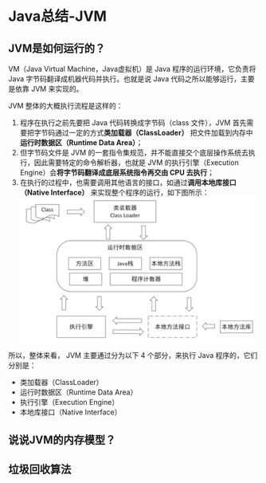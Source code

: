 # Java总结-JVM
## JVM是如何运行的？

VM（Java Virtual Machine，Java虚拟机）是 Java 程序的运行环境，它负责将 Java 字节码翻译成机器代码并执行。也就是说 Java 代码之所以能够运行，主要是依靠 JVM 来实现的。

JVM 整体的大概执行流程是这样的：

1. 程序在执行之前先要把 Java 代码转换成字节码（class 文件），JVM 首先需要把字节码通过一定的方式**类加载器（ClassLoader）** 把文件加载到内存中**运行时数据区（Runtime Data Area）**；
2. 但字节码文件是 JVM 的一套指令集规范，并不能直接交个底层操作系统去执行，因此需要特定的命令解析器，也就是 JVM 的执行引擎（Execution Engine）会**将字节码翻译成底层系统指令再交由 CPU 去执行**；
3. 在执行的过程中，也需要调用其他语言的接口，如通过**调用本地库接口（Native Interface）** 来实现整个程序的运行，如下图所示：
![img.png](../assets/interview/how_jvm_run.png)

所以，整体来看， JVM 主要通过分为以下 4 个部分，来执行 Java 程序的，它们分别是：
- 类加载器（ClassLoader）
- 运行时数据区（Runtime Data Area）
- 执行引擎（Execution Engine）
- 本地库接口（Native Interface）

## 说说JVM的内存模型？

## 垃圾回收算法
